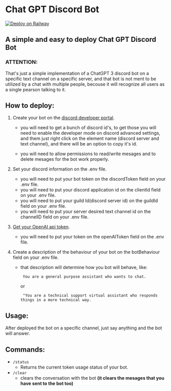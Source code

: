 # Chat GPT Discord Bot

[![Deploy on Railway](https://railway.app/button.svg)](https://railway.app/template/Pix4wh?referralCode=MUugF-)

## A simple and easy to deploy Chat GPT Discord Bot

### **ATTENTION:**

That's just a simple implementation of a ChatGPT 3 discord bot on a specific text channel on a specific server, and that bot is not ment to be utilized by a chat with multiple people, becouse it will recognize all users as a single pearson talking to it.

## **How to deploy:**

1. Create your bot on the [discord developer portal](https://discord.com/developers).
   * you will need to get a bunch of discord id's, to get those you will need to enable the developer mode on discord advanced settings, and them just right click on the element name (discord server and text channel), and there will be an option to copy it's id.
     
   * you will need to allow permissions to read/write mesages and to delete mesages for the bot work properly.
2. Set your discord information on the .env file.
   * you will need to put your bot token on the discordToken field on your .env file.
   * you will need to put your discord application id on the clientId field on your .env file.
   * you will need to put your guild Id(discord server id) on the guildId field on your .env file.
   * you will need to put your server desired text channel id on the channelID field on your .env file.

3. [Get your OpenAI api token](https://platform.openai.com/).  
   * you will need to put your token on the openAIToken field on the .env file.
    
4. Create a description of the behaviour of your bot on the botBehaviour field on your .env file.
   * that description will determine how you bot will behave, like:
    
          You are a general purpose assistant who wants to chat. 
        or
      
          "You are a technical support virtual assistant who responds things in a more technical way.


## **Usage:**

After deployed the bot on a specific channel, just say anything and the bot will answer.

## **Commands:**

* `/status`
  * Returns the current token usage status of your bot.
* `/clear`
  * clears the conversation with the bot 
   **(it clears the mesages that you have sent to the bot too)**


  
  
